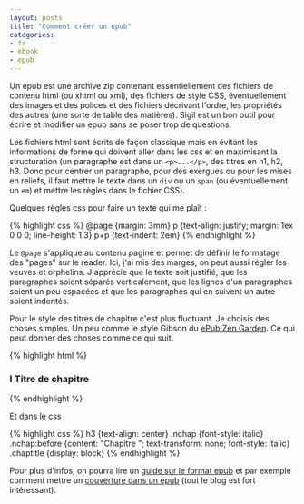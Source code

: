 ```yaml
---
layout: posts
title: "Comment créer un epub"
categories:
- fr
- ebook
- epub
---
```


Un epub est une archive zip contenant essentiellement des fichiers de contenu
html (ou xhtml ou xml), des fichiers de style CSS, éventuellement des images et
des polices et des fichiers décrivant l'ordre, les propriétés des autres (une
sorte de table des matières). Sigil est un bon outil pour écrire et modifier un
epub sans se poser trop de questions.

Les fichiers html sont écrits de façon classique mais en évitant les informations de forme
qui doivent aller dans les css et en maximisant la structuration (un paragraphe
est dans un `<p>...</p>`, des titres en h1, h2, h3. Donc pour centrer un
paragraphe, pour des exergues ou pour les mises en reliefs, il faut mettre le
texte dans un `div` ou un `span` (ou éventuellement un `em`) et mettre les
règles dans le fichier CSS).

Quelques règles css pour faire un texte qui me plaît :

{% highlight css %}
@page {margin: 3mm}
p {text-align: justify; margin: 1ex 0 0 0; line-height: 1.3}
p+p {text-indent: 2em}
{% endhighlight %}

Le `@page` s'applique au contenu paginé et permet de définir le formatage des
"pages" sur le reader. Ici, j'ai mis des marges, on peut aussi régler les
veuves et orphelins. J'apprécie que le texte soit justifié, que les paragraphes
soient séparés verticalement, que les lignes d'un paragraphes soient un peu
espacées et que les paragraphes qui en suivent un autre soient indentés.

Pour le style des titres de chapitre c'est plus fluctuant. Je choisis des
choses simples. Un peu comme le style Gibson du [ePub Zen Garden](http://epubzengarden.com/). Ce qui peut donner des choses comme ce qui suit.

{% highlight html %}
<h3><span class="nchap">I</span>
    <span class="chaptitle">Titre de chapitre</span></h3>
{% endhighlight %}

Et dans le css

{% highlight css %}
h3 {text-align: center}
.nchap {font-style: italic}
.nchap:before {content: "Chapitre "; text-transform: none; font-style: italic}
.chaptitle {display: block}
{% endhighlight %}


Pour plus d'infos, on pourra lire un [guide sur le format epub](http://www.hxa.name/articles/content/epub-guide_hxa7241_2007.html) et par exemple comment mettre un [couverture dans un epub](http://blog.threepress.org/2009/11/20/best-practices-in-epub-cover-images/) (tout le blog est fort intéressant).
